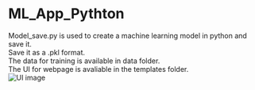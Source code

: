 # ML_App_Pythton
Model_save.py is used to create a machine learning model in python and save it.<br/>
Save it as a .pkl format.<br/>
The data for training is available in data folder.<br/>
The UI for webpage is avaliable in the templates folder.<br/>
![UI image](https://github.com/samjones310/ML_App_Python/blob/master/ui.JPG)
